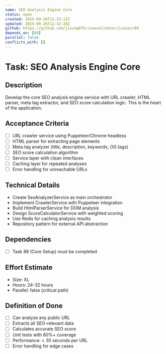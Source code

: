 ```yaml
---
name: SEO Analysis Engine Core
status: open
created: 2025-09-26T11:23:13Z
updated: 2025-09-26T11:32:28Z
github: https://github.com/jisung87kr/seovalidator/issues/89
depends_on: [88]
parallel: false
conflicts_with: []
---
```


# Task: SEO Analysis Engine Core

## Description
Develop the core SEO analysis engine service with URL crawler, HTML parser, meta tag extractor, and SEO score calculation logic. This is the heart of the application.

## Acceptance Criteria
- [ ] URL crawler service using Puppeteer/Chrome headless
- [ ] HTML parser for extracting page elements
- [ ] Meta tag analyzer (title, description, keywords, OG tags)
- [ ] SEO score calculation algorithm
- [ ] Service layer with clean interfaces
- [ ] Caching layer for repeated analyses
- [ ] Error handling for unreachable URLs

## Technical Details
- Create SeoAnalyzerService as main orchestrator
- Implement CrawlerService with Puppeteer integration
- Build HtmlParserService for DOM analysis
- Design ScoreCalculatorService with weighted scoring
- Use Redis for caching analysis results
- Repository pattern for external API abstraction

## Dependencies
- [ ] Task 88 (Core Setup) must be completed

## Effort Estimate
- Size: XL
- Hours: 24-32 hours
- Parallel: false (critical path)

## Definition of Done
- [ ] Can analyze any public URL
- [ ] Extracts all SEO-relevant data
- [ ] Calculates accurate SEO score
- [ ] Unit tests with 80%+ coverage
- [ ] Performance: < 30 seconds per URL
- [ ] Error handling for edge cases
